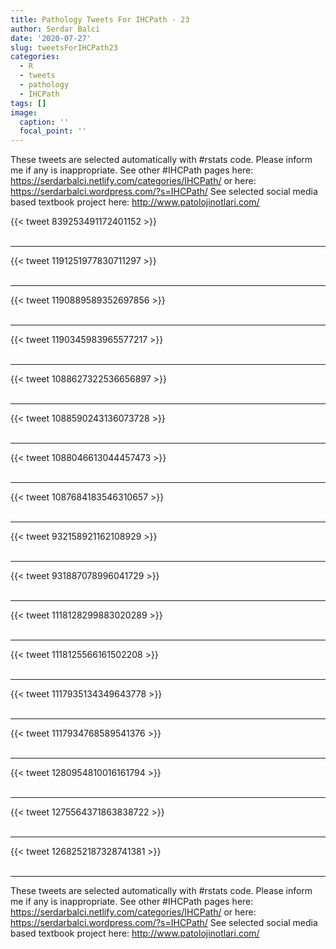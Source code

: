 ```yaml
---
title: Pathology Tweets For IHCPath - 23
author: Serdar Balci
date: '2020-07-27'
slug: tweetsForIHCPath23
categories:
  - R
  - tweets
  - pathology
  - IHCPath
tags: []
image:
  caption: ''
  focal_point: ''
---
```



These tweets are selected automatically with #rstats code. Please inform me if any is inappropriate.
See other #IHCPath pages here: https://serdarbalci.netlify.com/categories/IHCPath/  or here: https://serdarbalci.wordpress.com/?s=IHCPath/ 
See selected social media based textbook project here: http://www.patolojinotlari.com/

{{< tweet 839253491172401152 >}}
<br>
<br>
<hr>
{{< tweet 1191251977830711297 >}}
<br>
<br>
<hr>
{{< tweet 1190889589352697856 >}}
<br>
<br>
<hr>
{{< tweet 1190345983965577217 >}}
<br>
<br>
<hr>
{{< tweet 1088627322536656897 >}}
<br>
<br>
<hr>
{{< tweet 1088590243136073728 >}}
<br>
<br>
<hr>
{{< tweet 1088046613044457473 >}}
<br>
<br>
<hr>
{{< tweet 1087684183546310657 >}}
<br>
<br>
<hr>
{{< tweet 932158921162108929 >}}
<br>
<br>
<hr>
{{< tweet 931887078996041729 >}}
<br>
<br>
<hr>
{{< tweet 1118128299883020289 >}}
<br>
<br>
<hr>
{{< tweet 1118125566161502208 >}}
<br>
<br>
<hr>
{{< tweet 1117935134349643778 >}}
<br>
<br>
<hr>
{{< tweet 1117934768589541376 >}}
<br>
<br>
<hr>
{{< tweet 1280954810016161794 >}}
<br>
<br>
<hr>
{{< tweet 1275564371863838722 >}}
<br>
<br>
<hr>
{{< tweet 1268252187328741381 >}}
<br>
<br>
<hr>


These tweets are selected automatically with #rstats code. Please inform me if any is inappropriate.
See other #IHCPath pages here: https://serdarbalci.netlify.com/categories/IHCPath/  or here: https://serdarbalci.wordpress.com/?s=IHCPath/ 
See selected social media based textbook project here: http://www.patolojinotlari.com/
